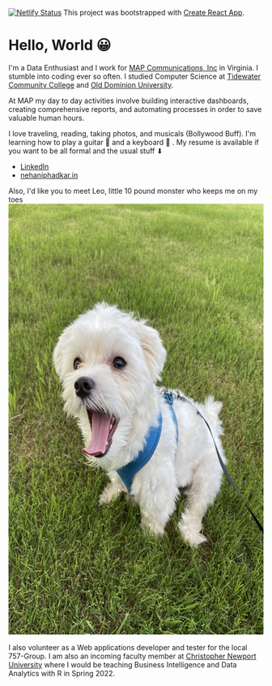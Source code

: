 [![Netlify Status](https://api.netlify.com/api/v1/badges/85627086-1aba-4bfb-9cd3-2642482c6a96/deploy-status)](https://app.netlify.com/sites/niphadkarneha/deploys)
This project was bootstrapped with [Create React App](https://github.com/facebook/create-react-app).

# Hello, World 😀

I'm a Data Enthusiast and I work for [MAP Communications, Inc](https://www.mapcommunications.com) in Virginia. I stumble into coding ever so often. I studied Computer Science at [Tidewater Community College](https://www.tcc.edu) and [Old Dominion University](https://www.odu.edu/compsci).

At MAP my day to day activities involve building interactive dashboards, creating comprehensive reports, and automating processes in order to save valuable human hours.

I love traveling, reading, taking photos, and musicals (Bollywood Buff). I'm learning how to play a guitar 🎸 and a keyboard 🎹 . My resume is available if you want to be all formal and the usual stuff ⬇

- [LinkedIn](https://www.linkedin.com/in/niphad/)
- [nehaniphadkar.in](https://www.nehaniphadkar.in)

Also, I'd like you to meet Leo, little 10 pound monster who keeps me on my toes <img src="./leo.jpg" width="700" height="850">


I also volunteer as a Web applications developer and tester for the local 757-Group. 
I am also an incoming faculty member at [Christopher Newport University](https://cnu.edu) where I would be teaching Business Intelligence and Data Analytics with R in Spring 2022.


